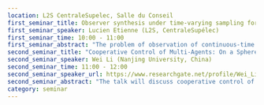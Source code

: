 ```yaml
---
location: L2S CentraleSupelec, Salle du Conseil
first_seminar_title: Observer synthesis under time-varying sampling for Lipschitz nonlinear systems
first_seminar_speaker: Lucien Etienne (L2S, CentraleSupélec)
first_seminar_time: 10:00 - 11:00
first_seminar_abstract: "The problem of observation of continuous-time nonlinear Lipschitz systems under time-varying discrete measurements is studied. This class of systems naturally occurs when continuous processes are observed through digital sensors and information is sent via a network to a computer for state estimation. Since network introduces uncertainties in the sampling time, the observer must be designed so to take these uncertainties into account. Here two classes of observation scheme are studied. First an impulsive observers, which make instantaneous correction when information is received, is considered. Then a Luenberger-like observer with a piece wise constant correction term is studied. For both classes of observer, generic conditions are provided. Then a restriction of the generic conditions is used to establish tractable conditions that allows the synthesis of an observer gain."
second_seminar_title: "Cooperative Control of Multi-Agents: On a Sphere  Manifold and in the Euclidean Space."
second_seminar_speaker: Wei Li (Nanjing University, China)
second_seminar_time: 11:00 - 12:00
second_seminar_speaker_url: https://www.researchgate.net/profile/Wei_Li394
second_seminar_abstract: "The talk will discuss cooperative control of multi-agents on a sphere and in the Euclidean space. We will first consider the control law design of agents on a sphere, and analyze the stability, scaling, and geometry properties, and discuss future directions. Then, for agents evolving in the Euclidean space, we will consider coupled agents with second-order dynamics. The state of a single agent includes both position and velocity, thus generally, the agents have both velocity coupling and position couplings (VCPC); and if we consider different VCPC, then interesting yet difficult problems arise. We then discuss two aspects of analysis on consensus convergence , and future directions."
category: seminar
---
```

